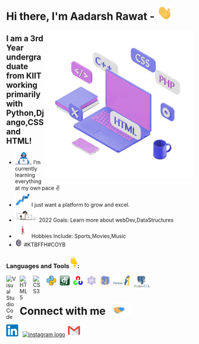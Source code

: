
# Hi there, I'm Aadarsh Rawat - <img src="https://github.com/AadarshRawat/AadarshRawat/blob/master/assests/Hi.gif" height='40px'> 

<img align="right" alt="PC GIF" src="https://github.com/AadarshRawat/AadarshRawat/blob/master/assests/giphy%20(2).gif" width="400" />



## I am a 3rd Year undergraduate from KIIT working primarily with Python,Django,CSS and HTML!

- <img alt="dev GIF" src="https://github.com/AadarshRawat/AadarshRawat/blob/master/assests/Developer.gif" width="45" /> I’m currently learning everything at my own pace ✌️
- <img alt="dev2 GIF" src="https://github.com/AadarshRawat/AadarshRawat/blob/master/assests/improve.gif" width="40" /> I just want a platform to grow and excel. 
- <img alt="dev2 GIF" src="https://github.com/AadarshRawat/AadarshRawat/blob/master/assests/output-onlinegiftools.gif" width="60" /> 2022 Goals: Learn more about webDev,DataStructures
- <img alt="football GIF" src="https://github.com/AadarshRawat/AadarshRawat/blob/master/assests/football.gif" width="40" /> Hobbies Include: Sports,Movies,Music
- <img alt="chelsea GIF" src="https://github.com/AadarshRawat/AadarshRawat/blob/master/assests/chelsea.gif" width="20" />  #KTBFFH#COYB 


### Languages and Tools <img src="https://github.com/AadarshRawat/AadarshRawat/blob/master/assests/Point_Down.gif" height="32px">:

<img align="left" alt="Visual Studio Code" width="26px" src="https://cdn.jsdelivr.net/gh/devicons/devicon/icons/vscode/vscode-original.svg" style="padding-right:10px;" />
<img align="left" alt="HTML5" width="26px" src="https://cdn.jsdelivr.net/gh/devicons/devicon/icons/html5/html5-original.svg" style="padding-right:10px;" />
<img align="left" alt="CSS3" width="26px" src="https://cdn.jsdelivr.net/gh/devicons/devicon/icons/css3/css3-original.svg" style="padding-right:10px;" />
<img align="left" alt="python" width="26px" src="https://github.com/AadarshRawat/AadarshRawat/blob/master/assests/python.png" style="padding-right:10px;" />
<img align="left" alt="django" width="26px" src="https://github.com/AadarshRawat/AadarshRawat/blob/master/assests/Daco_2081416.png" style="padding-right:10px;" />
<img align="left" alt="opencv" width="26px" src="https://github.com/AadarshRawat/AadarshRawat/blob/master/assests/opencv-icon.png" style="padding-right:10px;" />
<img align="left" alt="rest" width="26px" src="https://github.com/AadarshRawat/AadarshRawat/blob/master/assests/icons8-rest-api-80.png" style="padding-right:10px;" />
<img align="left" alt="numpy" width="26px" src="https://github.com/AadarshRawat/AadarshRawat/blob/master/assests/numpy.png" style="padding-right:10px;" />
<img align="left" alt="pandas" width="45px" src="https://github.com/AadarshRawat/AadarshRawat/blob/master/assests/Pandas.png" style="padding-right:10px;" />
<img align="left" alt="pandas" width="45px" src="https://github.com/AadarshRawat/AadarshRawat/blob/master/database.png" style="padding-right:10px;" />

<br><br>


# Connect with me<img src="https://github.com/AadarshRawat/AadarshRawat/blob/master/assests/Handshake.gif" height="32px">

[<img src="https://github.com/AadarshRawat/AadarshRawat/blob/master/assests/Linkedin.svg" alt="linkedin logo" width="32" >](https://www.linkedin.com/in/aadarshrawat-2020) &nbsp;
[<img src="https://github.com/TheDudeThatCode/TheDudeThatCode/blob/master/Assets/Instagram.svg" alt="instagram logo" width="32">](https://www.instagram.com/__aadarsh.r__/)&nbsp;
[<img src="https://github.com/AadarshRawat/AadarshRawat/blob/master/assests/Gmail.svg" alt="instagram logo" width="32">](mailto:aadarshrawat11@gmail.com)

















[instagram]:https://www.instagram.com/__aadarsh.r__/
[linkedin]:https://www.linkedin.com/in/aadarshrawat-2020
